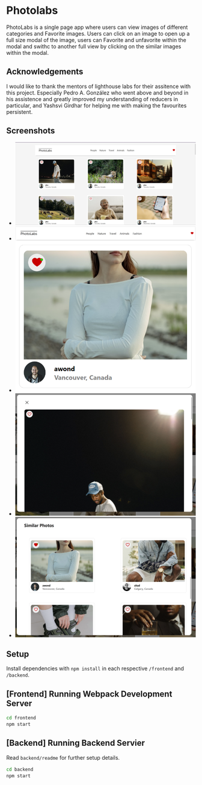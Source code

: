 
# Photolabs

PhotoLabs is a single page app where users can view images of different categories and Favorite images. Users can click on an image to open up a full size modal of the image, users can Favorite and unfavorite within the modal and swithc to another full view by clicking on the similar images within the modal.

## Acknowledgements

I would like to thank the mentors of lighthouse labs for their assitence with this project. Especially Pedro A. González who went above and beyond in his assistence and greatly improved my understanding of reducers in particular, and Yashsvi Girdhar for  helping me with making the favourites persistent.

## Screenshots

- ![Image of main page](https://github.com/Jonas-Kunz/React_Photo_Labs/blob/main/docs/mainPage.png)
- ![Image of nav bar](https://github.com/Jonas-Kunz/React_Photo_Labs/blob/main/docs/navBar%20(2).png)
- ![Image of a liked image](https://github.com/Jonas-Kunz/React_Photo_Labs/blob/main/docs/likedImage.png)
- ![Image of modal top](https://github.com/Jonas-Kunz/React_Photo_Labs/blob/main/docs/modalTop.png)
- ![Image of modal bottom](https://github.com/Jonas-Kunz/React_Photo_Labs/blob/main/docs/modalScrolledDown.png)

## Setup

Install dependencies with `npm install` in each respective `/frontend` and `/backend`.

## [Frontend] Running Webpack Development Server

```sh
cd frontend
npm start
```

## [Backend] Running Backend Servier

Read `backend/readme` for further setup details.

```sh
cd backend
npm start
```
